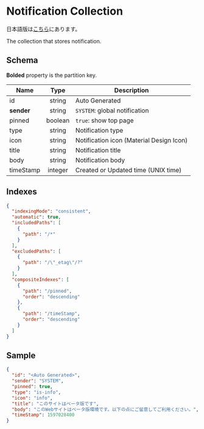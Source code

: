 # Notification Collection

日本語版は[こちら](./notification-ja.md)にあります。

The collection that stores notification.

## Schema

**Bolded** property is the partition key.

|Name|Type|Description|
|----|:--:|-----------|
|id|string|Auto Generated|
|**sender**|string|`SYSTEM`: global notification|
|pinned|boolean|`true`: show top page|
|type|string|Notification type|
|icon|string|Notification icon (Material Design Icon)|
|title|string|Notification title|
|body|string|Notification body|
|timeStamp|integer|Created or Updated time (UNIX time)|

## Indexes

```json
{
  "indexingMode": "consistent",
  "automatic": true,
  "includedPaths": [
    {
      "path": "/*"
    }
  ],
  "excludedPaths": [
    {
      "path": "/\"_etag\"/?"
    }
  ],
  "compositeIndexes": [
    {
      "path": "/pinned",
      "order": "descending"
    },
    {
      "path": "/timeStamp",
      "order": "descending"
    }
  ]
}
```

## Sample

```json
{
  "id": "<Auto Generated>",
  "sender": "SYSTEM",
  "pinned": true,
  "type": "is-info",
  "icon": "info",
  "title": "このサイトはベータ版です",
  "body": "このWebサイトはベータ版環境です。以下の点にご留意してご利用ください。",
  "timeStamp": 1597028400
}
```
